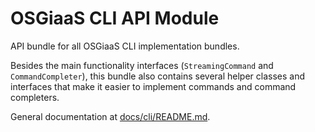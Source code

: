 # OSGiaaS CLI API Module

API bundle for all OSGiaaS CLI implementation bundles.

Besides the main functionality interfaces (`StreamingCommand` and `CommandCompleter`),
this bundle also contains several helper classes and interfaces that make it easier to implement commands
and command completers.

General documentation at [docs/cli/README.md](../../../docs/cli/README.md).
